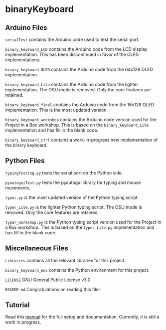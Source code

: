 # binaryKeyboard

## Arduino Files
`serialTest` contains the Arduino code used to test the serial port. 

`binary_keyboard_LCD` contains the Arduino code from the LCD display implementation. This has been discontinued in favor of the OLED implementations. 

`binary_keyboard_OLED` contains the Arduino code from the 64x128 OLED implementation. 

`binary_keyboard_Lite` contains the Arduino code from the lighter implementation. The OSU mode is removed. Only the core features are retained. 

`binary_keyboard_final` contains the Arduino code from the 16x128 OLED implementation. This is the most updated version. 

`binary_keyboard_workshop` contains the Arduino code version used for the Project in a Box workshop. This is based on the `binary_keyboard_Lite` implementation and has fill in the blank code. 

`binary_keyboard_ctrl` contains a work-in-progress new implementation of the binary keyboard. 

## Python Files
`typingTesting.py` tests the serial port on the Python side. 

`pyautoguiTest.py` tests the pyautogui library for typing and mouse movements. 

`typer.py` is the most updated version of the Python typing script. 

`typer_Lite.py` is the lighter Python typing script. The OSU mode is removed. Only the core features are retained. 

`typer_workshop.py` is the Python typing script version used for the Project in a Box workshop. This is based on the `typer_Lite.py` implementation and has fill in the blank code. 

## Miscellaneous Files
`Libraries` contains all the relevant libraries for this project. 

`binary_keyboard_env` contains the Python environment for this project. 

`LICENSE` GNU General Public License v3.0

`README.md` Congratulations on reading this file!

## Tutorial
Read this [manual](https://docs.google.com/document/d/131jxqDxg6rdgfoZZD68hpaoMgKV9Y7bRPiuu5lFj_eU/edit?usp=sharing) for the full setup and documentation. Currently, it is still a work in progress.
